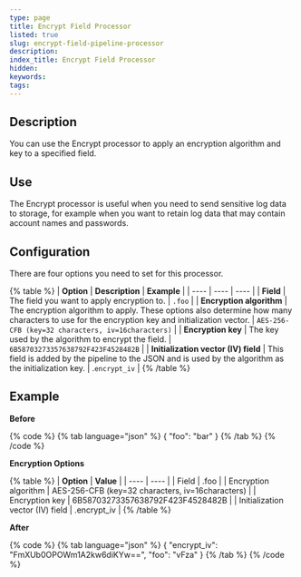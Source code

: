 ```yaml
---
type: page
title: Encrypt Field Processor
listed: true
slug: encrypt-field-pipeline-processor
description: 
index_title: Encrypt Field Processor
hidden: 
keywords: 
tags: 
---
```


## Description

You can use the Encrypt processor to apply an encryption algorithm and key to a specified field.

## Use

The Encrypt processor is useful when you need to send sensitive log data to storage, for example when you want to retain log data that may contain account names and passwords. 

## Configuration

There are four options you need to set for this processor. 

{% table %}
| **Option** | **Description** | **Example** | 
| ---- | ---- | ---- | 
| **Field** | The field you want to apply encryption to. | `.foo` | 
| **Encryption algorithm** | The encryption algorithm to apply. These options also determine how many characters to use for the encryption key and initialization vector. | `AES-256-CFB (key=32 characters, iv=16characters)` | 
| **Encryption key** | The key used by the algorithm to encrypt the field. | `6B58703273357638792F423F4528482B` | 
| **Initialization vector (IV) field** | This field is added by the pipeline to the JSON and is used by the algorithm as the initialization key. | .`encrypt_iv` | 
{% /table %}

## Example

**Before**

{% code %}
{% tab language="json" %}
{
  "foo": "bar"
}
{% /tab %}
{% /code %}

**Encryption Options**

{% table %}
| **Option** | **Value** | 
| ---- | ---- | 
| Field | .foo | 
| Encryption algorithm | AES-256-CFB (key=32 characters, iv=16characters) | 
| Encryption key | 6B58703273357638792F423F4528482B | 
| Initialization vector (IV) field | .encrypt_iv | 
{% /table %}

**After**

{% code %}
{% tab language="json" %}
{
  "encrypt_iv": "FmXUb0OPOWm1A2kw6diKYw==",
  "foo": "vFza"
}
{% /tab %}
{% /code %}
